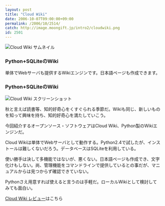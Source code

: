 ```yaml
---
layout: post
title: "Cloud Wiki"
date: 2006-10-07T09:00:00+09:00
permalink: /2006/10/2514/
catch: http://image.moongift.jp/intro2/cloudwiki.png
id: 2501
---
```

 ![Cloud Wiki サムネイル](http://image.moongift.jp/intro2/cloudwiki.t.png "Cloud Wiki サムネイル")
  

### Python+SQLiteのWiki
  
単体でWebサーバも提供するWikiエンジンです。日本語ページも作成できます。  
<!--more-->  

### Python+SQLiteのWiki
  

![Cloud Wiki スクリーンショット](http://image.moongift.jp/intro2/cloudwiki.png "Cloud Wiki スクリーンショット")

  

秋と言えば読書等、知的好奇心をくすぐられる季節だ。Wikiも同じ、新しいものを知って興味を持ち、知的好奇心を満たしていこう。

  

今回紹介するオープンソース・ソフトウェアはCloud Wiki、Python製のWikiエンジンだ。

  

Cloud Wikiは単体でWebサーバとして動作する。Python2.4で試したが、インストールは難しくないだろう。データベースはSQLiteを利用している。

  

使い勝手は決して多機能ではないが、悪くない。日本語ページも作成でき、文字化けもしない。尚、管理機能をコマンドラインで提供しているとの事だが、マニュアルからは見つからず確認できていない。

  

Pythonさえ用意すれば使えると言うのは手軽だ。ローカルWikiとして検討してみても面白い。

  

[Cloud Wiki レビュー](http://oss.moongift.jp/review/i-2515.html)はこちら

